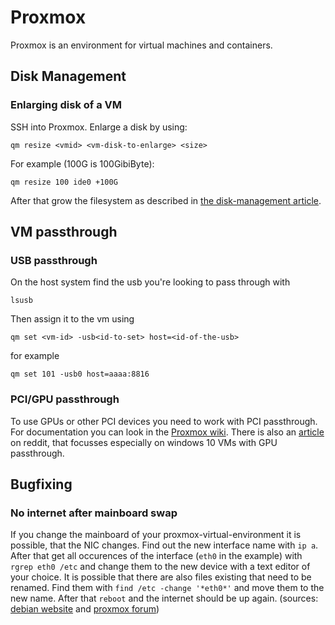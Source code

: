 # Proxmox

Proxmox is an environment for virtual machines and containers.

## Disk Management

### Enlarging disk of a VM

SSH into Proxmox.
Enlarge a disk by using:

```shell
qm resize <vmid> <vm-disk-to-enlarge> <size>
```

For example (100G is 100GibiByte):

```shell
qm resize 100 ide0 +100G
```

After that grow the filesystem as described in [the disk-management article](disk-management.md).

## VM passthrough

### USB passthrough

On the host system find the usb you're looking to pass through with

```shell
lsusb
```

Then assign it to the vm using

```shell
qm set <vm-id> -usb<id-to-set> host=<id-of-the-usb>
```

for example

```shell
qm set 101 -usb0 host=aaaa:8816
```

### PCI/GPU passthrough

To use GPUs or other PCI devices you need to work with PCI passthrough.
For documentation you can look in the [Proxmox wiki](https://pve.proxmox.com/wiki/Pci_passthrough).
There is also an [article](https://www.reddit.com/r/homelab/comments/b5xpua/the_ultimate_beginners_guide_to_gpu_passthrough)
on reddit, that focusses especially on windows 10 VMs with GPU passthrough.

## Bugfixing

### No internet after mainboard swap

If you change the mainboard of your proxmox-virtual-environment it is possible,
that the NIC changes.
Find out the new interface name with `ip a`.
After that get all occurences of the interface (`eth0` in the example) with
`rgrep eth0 /etc` and change them to the new device with a text editor of your
choice.
It is possible that there are also files existing that need to be renamed.
Find them with `find /etc -change '*eth0*'` and move them to the new name.
After that `reboot` and the internet should be up again.
(sources: [debian website](https://wiki.debian.org/NetworkInterfaceNames) and
[proxmox forum](https://forum.proxmox.com/threads/upgrade-motherboard-reinstall.48630))
